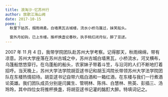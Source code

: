 ```yaml
---
title: 浪淘沙·忆苏州行
author: 放歌江海山阙
date: 2017-10-15
poem: |
  秋里下姑苏，烟雨绵柔。白墙黑瓦古城楼，流水小桥乌蓬过，妹笑船头。

  窗外月如钩，已上东楼。推杯换盏论春秋，执手桃红闭月似，醉了亚逑。
---
```


2007 年 11 月 4 日，我带学院团队赴苏州大学考察。记得那天，秋雨绵绵，带有凉意。苏州大学座落在苏州古城之中，苏州古城白墙黑瓦，小桥流水，河叉横布，乌篷船悠悠穿行。在乌蓬船的船头，农家妹子带着斗笠，与沿河的人们不断地打着招呼。当天晚上，苏州大学法学院胡亚逑书记和胡玉鸿院长带领苏州大学法学院团队在东楼热情招待。胡亚逑书记自带六瓶白酒和一箱红酒，在东楼与我们一行煮酒论英雄。我们团队成员分别是闫冀生、管明林、陈伟、白慧林、熊英、彭插三、汤玲玲，其中四位女将推杯换盏，将胡亚逑书记灌的酩酊大醉。特填词记之。
